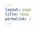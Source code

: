 ```yaml
---
layout: page
title: Home
permalink: /
---
```


<!-- Styles -->
<link rel="stylesheet" href="{{ site.baseurl }}/assets/css/tailwind.css">
<link rel="stylesheet" href="{{ site.baseurl }}/assets/css/custom.css">

<!-- Google Fonts -->
<link href="https://fonts.googleapis.com/css2?family=Poppins:wght@400;500;600;700&family=Inter:wght@400;500;600;700&display=swap" rel="stylesheet">

<!-- React App Container -->
<div id="react-app" class="min-h-screen bg-background text-foreground">
  <!-- Loading Animation -->
  <div class="fixed inset-0 bg-background z-50 flex items-center justify-center">
    <div class="animate-spin rounded-full h-32 w-32 border-b-2 border-accent"></div>
  </div>
</div>

<!-- Load React Bundle -->
<script src="{{ site.baseurl }}/assets/js/bundle.js"></script>

